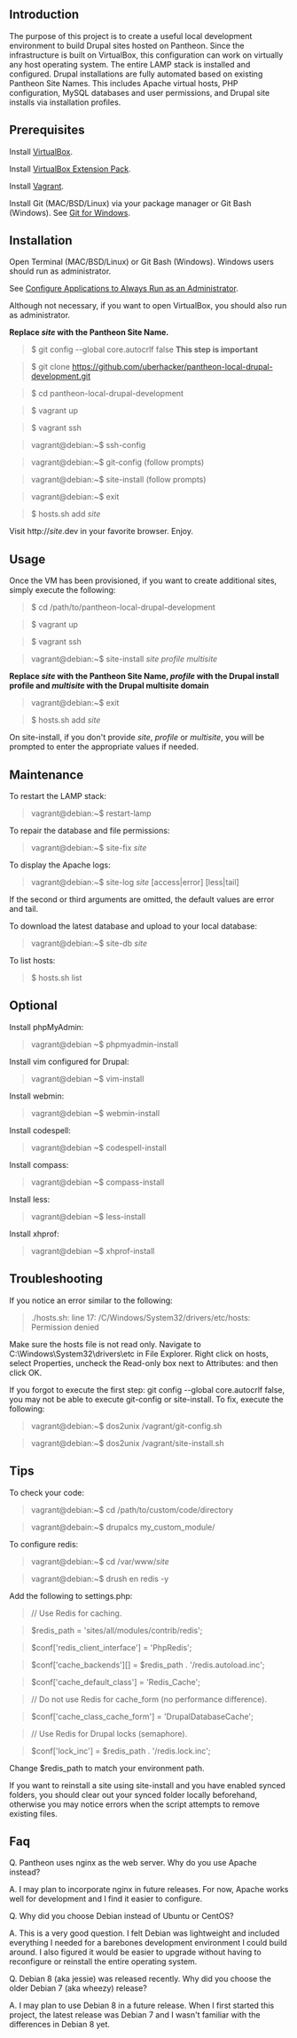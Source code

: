 Introduction
------------
The purpose of this project is to create a useful local development environment to build Drupal sites hosted on Pantheon.  Since the infrastructure is built on VirtualBox, this configuration can work on virtually any host operating system.  The entire LAMP stack is installed and configured.  Drupal installations are fully automated based on existing Pantheon Site Names.  This includes Apache virtual hosts, PHP configuration, MySQL databases and user permissions, and Drupal site installs via installation profiles.

Prerequisites
-------------
Install [VirtualBox](https://www.virtualbox.org/wiki/Downloads).

Install [VirtualBox Extension Pack](https://www.virtualbox.org/wiki/Downloads).

Install [Vagrant](http://www.vagrantup.com/downloads.html).

Install Git (MAC/BSD/Linux) via your package manager or Git Bash (Windows).  See [Git for Windows](https://msysgit.github.io/).

Installation
------------
Open Terminal (MAC/BSD/Linux) or Git Bash (Windows).  Windows users should run as administrator.

See [Configure Applications to Always Run as an Administrator](https://technet.microsoft.com/en-us/magazine/ff431742.aspx).

Although not necessary, if you want to open VirtualBox, you should also run as administrator.

**Replace *site* with the Pantheon Site Name.**

> $ git config --global core.autocrlf false  **This step is important**

> $ git clone https://github.com/uberhacker/pantheon-local-drupal-development.git

> $ cd pantheon-local-drupal-development

> $ vagrant up

> $ vagrant ssh

> vagrant@debian:~$ ssh-config

> vagrant@debian:~$ git-config (follow prompts)

> vagrant@debian:~$ site-install (follow prompts)

> vagrant@debian:~$ exit

> $ hosts.sh add *site*

Visit http://*site*.dev in your favorite browser.  Enjoy.

Usage
-----
Once the VM has been provisioned, if you want to create additional sites, simply execute the following:

> $ cd /path/to/pantheon-local-drupal-development

> $ vagrant up

> $ vagrant ssh

> vagrant@debian:~$ site-install *site* *profile* *multisite*

**Replace *site* with the Pantheon Site Name, *profile* with the Drupal install profile and *multisite* with the Drupal multisite domain**

> vagrant@debian:~$ exit

> $ hosts.sh add *site*

On site-install, if you don't provide *site*, *profile* or *multisite*, you will be prompted to enter the appropriate values if needed.

Maintenance
-----------
To restart the LAMP stack:
> vagrant@debian:~$ restart-lamp

To repair the database and file permissions:
> vagrant@debian:~$ site-fix *site*

To display the Apache logs:
> vagrant@debian:~$ site-log *site* [access|error] [less|tail]

If the second or third arguments are omitted, the default values are error and tail.

To download the latest database and upload to your local database:
> vagrant@debian:~$ site-db *site*

To list hosts:
> $ hosts.sh list

Optional
--------
Install phpMyAdmin:
> vagrant@debian ~$ phpmyadmin-install

Install vim configured for Drupal:
> vagrant@debian ~$ vim-install

Install webmin:
> vagrant@debian ~$ webmin-install

Install codespell:
> vagrant@debian ~$ codespell-install

Install compass:
> vagrant@debian ~$ compass-install

Install less:
> vagrant@debian ~$ less-install

Install xhprof:
> vagrant@debian ~$ xhprof-install

Troubleshooting
---------------
If you notice an error similar to the following:
> ./hosts.sh: line 17: /C/Windows/System32/drivers/etc/hosts: Permission denied

Make sure the hosts file is not read only.  Navigate to C:\Windows\System32\drivers\etc in File Explorer.  Right click on hosts, select Properties, uncheck the Read-only box next to Attributes: and then click OK.

If you forgot to execute the first step: git config --global core.autocrlf false, you may not be able to execute git-config or site-install.  To fix, execute the following:
> vagrant@debian:~$ dos2unix /vagrant/git-config.sh

> vagrant@debian:~$ dos2unix /vagrant/site-install.sh

Tips
----
To check your code:
> vagrant@debian:~$ cd /path/to/custom/code/directory

> vagrant@debain:~$ drupalcs my_custom_module/

To configure redis:
> vagrant@debian:~$ cd /var/www/*site*

> vagrant@debian:~$ drush en redis -y

Add the following to settings.php:
> // Use Redis for caching.

> $redis_path = 'sites/all/modules/contrib/redis';

> $conf['redis_client_interface'] = 'PhpRedis';

> $conf['cache_backends'][] = $redis_path . '/redis.autoload.inc';

> $conf['cache_default_class'] = 'Redis_Cache';

> // Do not use Redis for cache_form (no performance difference).

> $conf['cache_class_cache_form'] = 'DrupalDatabaseCache';

> // Use Redis for Drupal locks (semaphore).

> $conf['lock_inc'] = $redis_path . '/redis.lock.inc';

Change $redis_path to match your environment path.

If you want to reinstall a site using site-install and you have enabled synced folders, you should clear out your synced folder locally beforehand, otherwise you may notice errors when the script attempts to remove existing files.

Faq
---
Q. Pantheon uses nginx as the web server. Why do you use Apache instead?

A. I may plan to incorporate nginx in future releases. For now, Apache works well for development and I find it easier to configure.


Q. Why did you choose Debian instead of Ubuntu or CentOS?

A. This is a very good question. I felt Debian was lightweight and included everything I needed for a barebones development environment I could build around.  I also figured it would be easier to upgrade without having to reconfigure or reinstall the entire operating system.


Q. Debian 8 (aka jessie) was released recently. Why did you choose the older Debian 7 (aka wheezy) release?

A. I may plan to use Debian 8 in a future release. When I first started this project, the latest release was Debian 7 and I wasn't familiar with the differences in Debian 8 yet.
